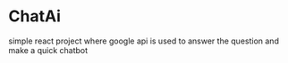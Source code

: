 # ChatAi
simple react project where google api is used to answer the question and make a quick chatbot

